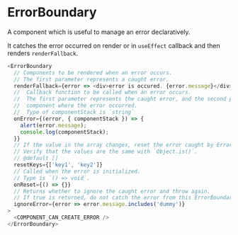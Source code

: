 # ErrorBoundary

A component which is useful to manage an error declaratively.

It catches the error occurred on render or in `useEffect` callback and then renders `renderFallback`.

```typescript
<ErrorBoundary
  // Components to be rendered when an error occurs.
  // The first parameter represents a caught error.
  renderFallback={error => <div>error is occured. {error.message}</div>}
  //  Callback function to be called when an error occurs.
  //  The first parameter represents the caught error, and the second parameter represents the stack of the
  //  component where the error occurred.
  //  Type of componentStack is `string`
  onError={(error, { componentStack }) => {
    alert(error.message);
    console.log(componentStack);
  }}
  // If the value in the array changes, reset the error caught by ErrorBoundary.
  // Verify that the values are the same with `Object.is()`.
  // @default []
  resetKeys={['key1', 'key2']}
  // Called when the error is initialized.
  // Type is `() => void`.
  onReset={() => {}}
  // Returns whether to ignore the caught error and throw again.
  // If true is returned, do not catch the error from this ErrorBoundary and throw it.
  ignoreError={error => error.message.includes('dummy')}
>
  <COMPONENT_CAN_CREATE_ERROR />
</ErrorBoundary>
```
